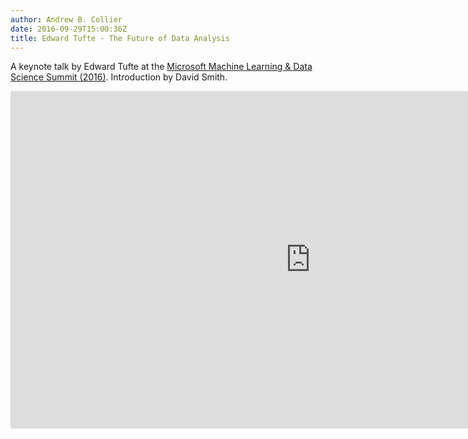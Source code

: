 ```yaml
---
author: Andrew B. Collier
date: 2016-09-29T15:00:36Z
title: Edward Tufte - The Future of Data Analysis
---
```


A keynote talk by Edward Tufte at the [Microsoft Machine Learning & Data Science Summit (2016)](https://channel9.msdn.com/Events/Machine-Learning-and-Data-Sciences-Conference/Data-Science-Summit-2016). Introduction by David Smith.

<iframe src="https://channel9.msdn.com/Events/Machine-Learning-and-Data-Sciences-Conference/Data-Science-Summit-2016/MSDSS11/player" width="960" height="540" allowFullScreen frameBorder="0"></iframe>